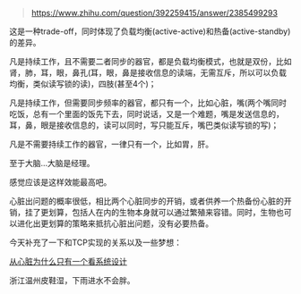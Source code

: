 > https://www.zhihu.com/question/392259415/answer/2385499293





这是一种trade-off，同时体现了负载均衡(active-active)和热备(active-standby)的差异。

凡是持续工作，且不需要二者同步的器官，都是负载均衡模式，也就是双份，比如肾，肺，耳，眼，鼻孔(耳，眼，鼻是接收信息的读端，无需互斥，所以可以负载均衡，类似读写锁的读)，四肢(甚至4个)；

凡是持续工作，但需要同步频率的器官，都只有一个，比如心脏，嘴(两个嘴同时吃饭，总有一个里面的饭先下去，同时说话，又是一个难题，嘴是发送信息的，耳，鼻，眼是接收信息的，读可以同时，写只能互斥，嘴巴类似读写锁的写)；

凡是不需要持续工作的器官，一律只有一个，比如胃，肝。

至于大脑...大脑是经理。

感觉应该是这样效能最高吧。

心脏出问题的概率很低，相比两个心脏同步的开销，或者供养一个热备份心脏的开销，挂了更划算，包括人在内的生物本身就可以通过繁殖来容错。同时，生物也可以进化出更划算的策略来抵抗心脏出问题，没有必要热备。

今天补充了一下和TCP实现的关系以及一些梦想：

[从心脏为什么只有一个看系统设计](https://zhuanlan.zhihu.com/p/507798407)

浙江温州皮鞋湿，下雨进水不会胖。





